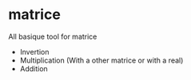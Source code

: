 # matrice
All basique tool for matrice 
 - Invertion
 - Multiplication (With a other matrice or with a real)
 - Addition
